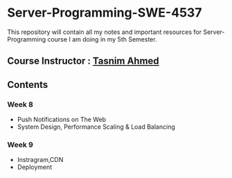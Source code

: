 # Server-Programming-SWE-4537



This repository will contain all my notes and important resources for Server-Programming course I am doing in my 5th Semester.

## Course Instructor : [Tasnim Ahmed](https://github.com/tasnim7ahmed?fbclid=IwAR1SFGD-A46HDdvl_0J-b4ci275vnMN6-_ja4lzhnQey9hB3mwK2INkaPuM)

## Contents

### Week 8

- Push Notifications on The Web
- System Design, Performance Scaling & Load Balancing

### Week 9
- Instragram,CDN
- Deployment
